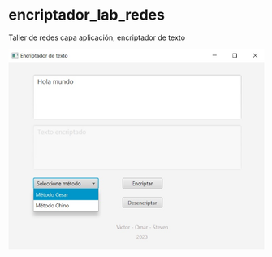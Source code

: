 # encriptador_lab_redes
Taller de redes capa aplicación, encriptador de texto

![imagen de interfaz grafica](src/main/resources/co/edu/unquindio/encriptador/images/interfaz.jpg)
